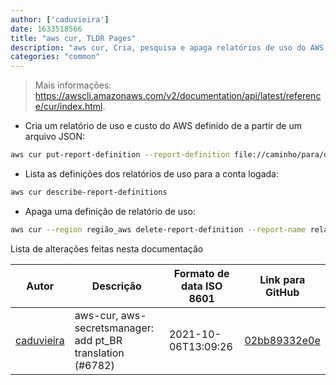 ```yaml
---
author: ['caduvieira']
date: 1633518566
title: "aws cur, TLDR Pages"
description: "aws cur, Cria, pesquisa e apaga relatórios de uso do AWS."
categories: "common"
---
```

> Mais informações: <https://awscli.amazonaws.com/v2/documentation/api/latest/reference/cur/index.html>.

- Cria um relatório de uso e custo do AWS definido de a partir de um arquivo JSON:

```bash
aws cur put-report-definition --report-definition file://caminho/para/definição_do_relatório.json
```

- Lista as definições dos relatórios de uso para a conta logada:

```bash
aws cur describe-report-definitions
```

- Apaga uma definição de relatório de uso:

```bash
aws cur --region região_aws delete-report-definition --report-name relatório
```
Lista de alterações feitas nesta documentação


Autor | Descrição | Formato de data ISO 8601 | Link para GitHub
------|-----|-----|-----
[caduvieira](mailto:3831408+caduvieira@users.noreply.github.com) | aws-cur, aws-secretsmanager: add pt_BR translation (#6782) | 2021-10-06T13:09:26 | [02bb89332e0e](https://github.com/tldr-pages/tldr/commit/02bb89332e0e93a0f389de87567b10e50d5a63a1)

